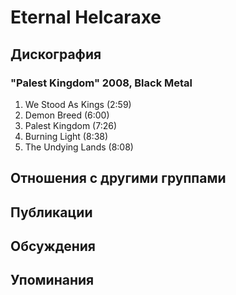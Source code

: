 # Eternal Helcaraxe



## Дискография

### "Palest Kingdom" 2008, Black Metal

1. We Stood As Kings (2:59)
2. Demon Breed (6:00)
3. Palest Kingdom (7:26)
4. Burning Light (8:38)
5. The Undying Lands (8:08)


## Отношения с другими группами


## Публикации


## Обсуждения


## Упоминания

